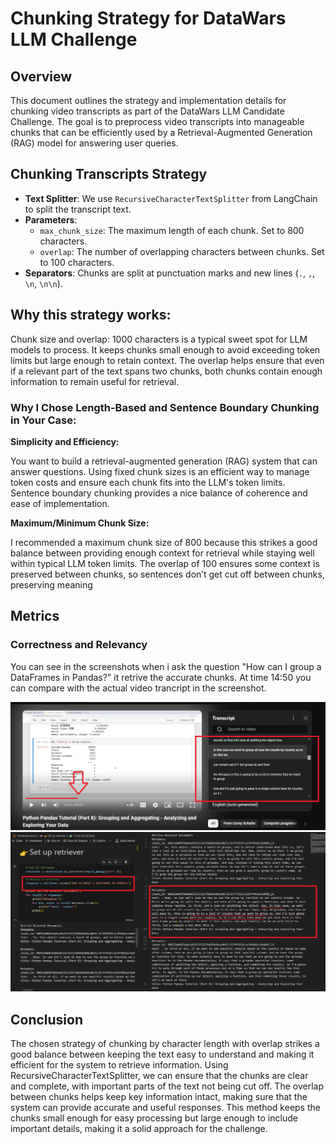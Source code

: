 
# Chunking Strategy for DataWars LLM Challenge

## Overview

This document outlines the strategy and implementation details for chunking video transcripts as part of the DataWars LLM Candidate Challenge. The goal is to preprocess video transcripts into manageable chunks that can be efficiently used by a Retrieval-Augmented Generation (RAG) model for answering user queries.



## Chunking Transcripts Strategy

- **Text Splitter**: We use `RecursiveCharacterTextSplitter` from LangChain to split the transcript text.
- **Parameters**:
  - `max_chunk_size`: The maximum length of each chunk. Set to 800 characters.
  - `overlap`: The number of overlapping characters between chunks. Set to 100 characters.
- **Separators**: Chunks are split at punctuation marks and new lines (`.`, `,`, `\n`, `\n\n`).


## Why this strategy works:
Chunk size and overlap: 1000 characters is a typical sweet spot for LLM models to process. It keeps chunks small enough to avoid exceeding token limits but large enough to retain context. The overlap helps ensure that even if a relevant part of the text spans two chunks, both chunks contain enough information to remain useful for retrieval.



### Why I Chose Length-Based and Sentence Boundary Chunking in Your Case:
**Simplicity and Efficiency:**

You want to build a retrieval-augmented generation (RAG) system that can answer questions. Using fixed chunk sizes is an efficient way to manage token costs and ensure each chunk fits into the LLM's token limits.
Sentence boundary chunking provides a nice balance of coherence and ease of implementation.

**Maximum/Minimum Chunk Size:**

I recommended a maximum chunk size of 800 because this strikes a good balance between providing enough context for retrieval while staying well within typical LLM token limits.
The overlap of 100 ensures some context is preserved between chunks, so sentences don’t get cut off between chunks, preserving meaning



## Metrics

### Correctness and Relevancy
You can see in the screenshots when i ask the question "How can I group a DataFrames in Pandas?" it retrive the accurate chunks. At time 14:50 you can compare with the actual video trancript in the screenshot.

![My Image](./original_content.png)
![My Image](./chunk_output.png)




## Conclusion
The chosen strategy of chunking by character length with overlap strikes a good balance between keeping the text easy to understand and making it efficient for the system to retrieve information. Using RecursiveCharacterTextSplitter, we can ensure that the chunks are clear and complete, with important parts of the text not being cut off. The overlap between chunks helps keep key information intact, making sure that the system can provide accurate and useful responses. This method keeps the chunks small enough for easy processing but large enough to include important details, making it a solid approach for the challenge.
